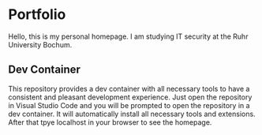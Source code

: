 # Portfolio

Hello, this is my personal homepage. I am studying IT security at the Ruhr University Bochum.

## Dev Container

This repository provides a dev container with all necessary tools to have a consistent and pleasant development experience.
Just open the repository in Visual Studio Code and you will be prompted to open the repository in a dev container.
It will automatically install all necessary tools and extensions.
After that tpye localhost in your browser to see the homepage.